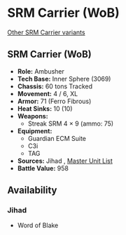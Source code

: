 # SRM Carrier (WoB) 

[Other SRM Carrier variants](../srm_carrier.md) 

## SRM Carrier (WoB) 

- **Role:** Ambusher 
- **Tech Base:** Inner Sphere (3069) 
- **Chassis:** 60 tons Tracked 
- **Movement:** 4 / 6, XL 
- **Armor:** 71 (Ferro Fibrous) 
- **Heat Sinks:** 10 (10) 
- **Weapons:** 
  - Streak SRM 4 × 9 (ammo: 75) 
- **Equipment:** 
  - Guardian ECM Suite 
  - C3i 
  - TAG 
- **Sources:** Jihad , [Master Unit List](http://masterunitlist.info/Unit/Details/3031/srm-carrier-wob) 
- **Battle Value:** 958 

## Availability 

### Jihad 

- Word of Blake 

